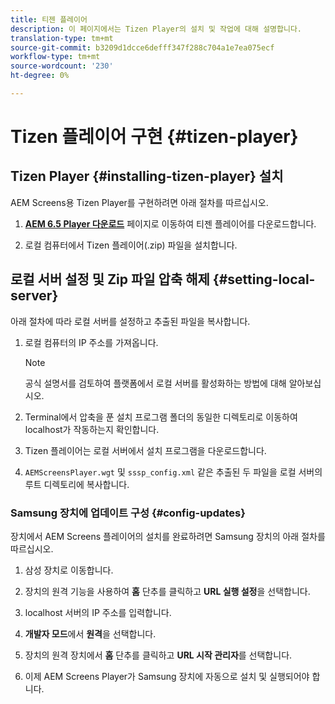 ```yaml
---
title: 티젠 플레이어
description: 이 페이지에서는 Tizen Player의 설치 및 작업에 대해 설명합니다.
translation-type: tm+mt
source-git-commit: b3209d1dcce6defff347f288c704a1e7ea075ecf
workflow-type: tm+mt
source-wordcount: '230'
ht-degree: 0%

---
```



# Tizen 플레이어 구현 {#tizen-player}

## Tizen Player {#installing-tizen-player} 설치

AEM Screens용 Tizen Player를 구현하려면 아래 절차를 따르십시오.

1. [**AEM 6.5 Player 다운로드**](https://download.macromedia.com/screens/) 페이지로 이동하여 티젠 플레이어를 다운로드합니다.

1. 로컬 컴퓨터에서 Tizen 플레이어(.zip) 파일을 설치합니다.

## 로컬 서버 설정 및 Zip 파일 압축 해제 {#setting-local-server}

아래 절차에 따라 로컬 서버를 설정하고 추출된 파일을 복사합니다.

1. 로컬 컴퓨터의 IP 주소를 가져옵니다.
   >[!NOTE]
   >공식 설명서를 검토하여 플랫폼에서 로컬 서버를 활성화하는 방법에 대해 알아보십시오.

1. Terminal에서 압축을 푼 설치 프로그램 폴더의 동일한 디렉토리로 이동하여 localhost가 작동하는지 확인합니다.

1. Tizen 플레이어는 로컬 서버에서 설치 프로그램을 다운로드합니다.

1. `AEMScreensPlayer.wgt` 및 `sssp_config.xml` 같은 추출된 두 파일을 로컬 서버의 루트 디렉토리에 복사합니다.

### Samsung 장치에 업데이트 구성 {#config-updates}

장치에서 AEM Screens 플레이어의 설치를 완료하려면 Samsung 장치의 아래 절차를 따르십시오.

1. 삼성 장치로 이동합니다.

1. 장치의 원격 기능을 사용하여 **홈** 단추를 클릭하고 **URL 실행 설정**&#x200B;을 선택합니다.

1. localhost 서버의 IP 주소를 입력합니다.

1. **개발자 모드**&#x200B;에서 **원격**&#x200B;을 선택합니다.

1. 장치의 원격 장치에서 **홈** 단추를 클릭하고 **URL 시작 관리자**&#x200B;를 선택합니다.

1. 이제 AEM Screens Player가 Samsung 장치에 자동으로 설치 및 실행되어야 합니다.



